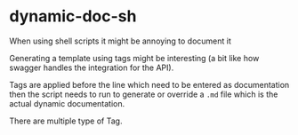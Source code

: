 # dynamic-doc-sh
When using shell scripts it might be annoying to document it 

Generating a template using tags might be interesting (a bit like how swagger handles the integration for the API).

Tags are applied before the line which need to be entered as documentation then the script needs to run to generate or override a `.md` file which is the actual dynamic documentation.

There are multiple type of Tag.
